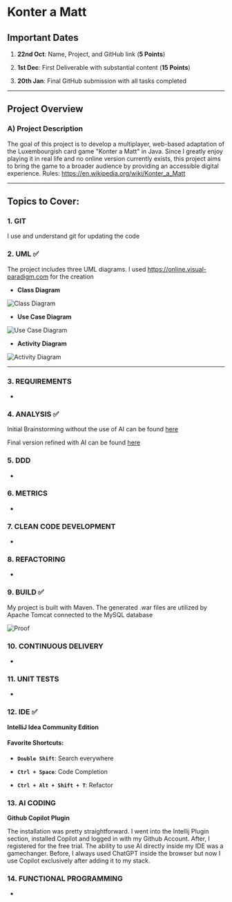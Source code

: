 # Konter a Matt

## Important Dates

1.  **22nd Oct**: Name, Project, and GitHub link (**5 Points**)

2.  **1st Dec**: First Deliverable with substantial content (**15 Points**)

3.  **20th Jan**: Final GitHub submission with all tasks completed

---

## Project Overview

### A) Project Description

The goal of this project is to develop a multiplayer, web-based adaptation of the Luxembourgish card game "Konter a Matt" in Java. Since I greatly enjoy playing it in real life and no online version currently exists, this project aims to bring the game to a broader audience by providing an accessible digital experience. Rules: https://en.wikipedia.org/wiki/Konter_a_Matt

---

## Topics to Cover:

### 1. **GIT**

I use and understand git for updating the code

### 2. **UML** ✅

The project includes three UML diagrams. I used https://online.visual-paradigm.com for the creation

- **Class Diagram**

![Class Diagram](https://i.imgur.com/0qZ1tZy.png)

- **Use Case Diagram**

![Use Case Diagram](https://i.imgur.com/aFHpX6t.png)

- **Activity Diagram**

![Activity Diagram](https://imgur.com/QITpP4p.png)

---

### 3. **REQUIREMENTS**
- 
### 4. **ANALYSIS** ✅
Initial Brainstorming without the use of AI can be found [here](https://github.com/ClaudeReppert/Konteramatt/blob/main/Analysis%20(no%20AI).pdf)

Final version refined with AI can be found [here](https://github.com/ClaudeReppert/Konteramatt/blob/main/Analysis%20(AI).pdf)
### 5. **DDD**
- 
### 6. **METRICS**
- 
### 7. **CLEAN CODE DEVELOPMENT**
- 
### 8. **REFACTORING**
- 
### 9. **BUILD** ✅
My project is built with Maven. The generated .war files are utilized by Apache Tomcat connected to the MySQL database

![Proof](https://i.imgur.com/PlDncku.png)
  
### 10. **CONTINUOUS DELIVERY**
- 
### 11. **UNIT TESTS**
- 
### 12. **IDE** ✅
**IntelliJ Idea Community Edition**
#### Favorite Shortcuts:

- **`Double Shift`**: Search everywhere

- **`Ctrl + Space`**: Code Completion

- **`Ctrl + Alt + Shift + T`**: Refactor

### 13. **AI CODING**
**Github Copilot Plugin**

The installation was pretty straightforward. I went into the Intellij Plugin section, installed Copilot and logged in with my Github Account. After, I registered for the free trial. The ability to use AI directly inside my IDE was a gamechanger. Before, I always used ChatGPT inside the browser but now I use Copilot exclusively after adding it to my stack.

### 14. **FUNCTIONAL PROGRAMMING**
- 
